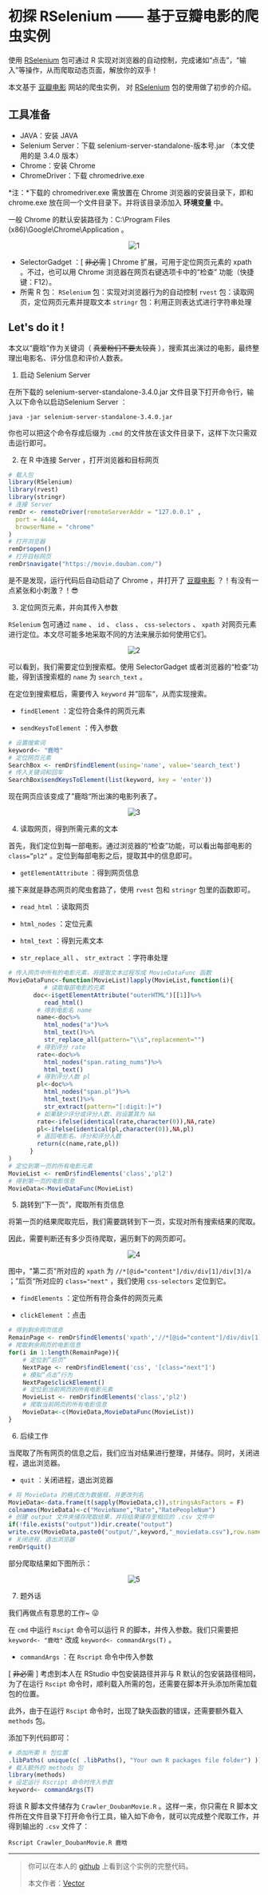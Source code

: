 # 初探 RSelenium —— 基于豆瓣电影的爬虫实例

使用 [RSelenium][1] 包可通过 R 实现对浏览器的自动控制，完成诸如“点击”，“输入”等操作，从而爬取动态页面，解放你的双手！ 

本文基于 [豆瓣电影][2] 网站的爬虫实例， 对 [RSelenium][1] 包的使用做了初步的介绍。

## 工具准备

- JAVA：安装 JAVA
- Selenium Server：下载 selenium-server-standalone-版本号.jar （本文使用的是 3.4.0 版本）
- Chrome：安装 Chrome
- ChromeDriver：下载 chromedrive.exe

 *注：*下载的 chromedriver.exe 需放置在 Chrome 浏览器的安装目录下，即和 chrome.exe 放在同一个文件目录下。并将该目录添加入 **环境变量** 中。

一般 Chrome 的默认安装路径为：C:\Program Files (x86)\Google\Chrome\Application 。

<div align=center>

<img src="figure/1.png" alt="1"/>

</div>

- SelectorGadget ：[ ~~非必需~~ ] Chrome 扩展，可用于定位网页元素的 xpath 。不过，也可以用 Chrome 浏览器在网页右键选项卡中的“检查” 功能（快捷键：F12）。 
- 所需 R 包：
  `RSelenium` 包：实现对浏览器行为的自动控制
  `rvest` 包：读取网页，定位网页元素并提取文本
  `stringr` 包：利用正则表达式进行字符串处理

## Let's do it !

本文以“鹿晗”作为关键词（ ~~真爱粉们不要太较真~~ ），搜索其出演过的电影，最终整理出电影名、评分信息和评价人数表。

1. 启动 Selenium Server

在所下载的 selenium-server-standalone-3.4.0.jar 文件目录下打开命令行，输入以下命令以启动Selenium Server ：

  ```shell
  java -jar selenium-server-standalone-3.4.0.jar
  ```


你也可以把这个命令存成后缀为 `.cmd` 的文件放在该文件目录下，这样下次只需双击运行即可。

2. 在 R 中连接 Server ，打开浏览器和目标网页

  ```R
  # 载入包
  library(RSelenium)
  library(rvest)
  library(stringr)
  # 连接 Server
  remDr <- remoteDriver(remoteServerAddr = "127.0.0.1" ,
  	port = 4444,
  	browserName = "chrome"
  )
  # 打开浏览器
  remDr$open()
  # 打开目标网页
  remDr$navigate("https://movie.douban.com/")
  ```

是不是发现，运行代码后自动启动了 Chrome ，并打开了 [豆瓣电影][2] ？！有没有一点紧张和小刺激？！😎

3. 定位网页元素，并向其传入参数

 `RSelenium` 包可通过 `name` 、 `id` 、 `class` 、 `css-selectors` 、 `xpath` 对网页元素进行定位。本文尽可能多地采取不同的方法来展示如何使用它们。

<div align=center>

<img src="figure/2.png" alt="2"/>

</div>

可以看到，我们需要定位到搜索框。使用 SelectorGadget 或者浏览器的“检查”功能，得到该搜索框的 `name` 为 `search_text` 。

在定位到搜索框后，需要传入 `keyword` 并”回车“，从而实现搜索。

-  `findElement` ：定位符合条件的网页元素 

-  `sendKeysToElement` ：传入参数

  ```R
  # 设置搜索词
  keyword<- "鹿晗"
  # 定位网页元素
  SearchBox <- remDr$findElement(using='name', value='search_text')
  # 传入关键词和回车
  SearchBox$sendKeysToElement(list(keyword, key = 'enter'))
  ```

现在网页应该变成了”鹿晗“所出演的电影列表了。

<div align=center>

<img src="figure/3.png" alt="3"/>

</div>

4. 读取网页，得到所需元素的文本

首先，我们定位到每一部电影。通过浏览器的“检查”功能，可以看出每部电影的 `class=”pl2“` 。定位到每部电影之后，提取其中的信息即可。

-  `getElementAttribute` ：得到网页信息

  接下来就是静态网页的爬虫套路了，使用 `rvest` 包和 `stringr` 包里的函数即可。

-  `read_html` ：读取网页

-  `html_nodes` ：定位元素

-  `html_text` ：得到元素文本

-  `str_replace_all` 、 `str_extract` ：字符串处理

  ```R
  # 传入网页中所有的电影元素，将提取文本过程写成 MovieDataFunc 函数
  MovieDataFunc<-function(MovieList)lapply(MovieList,function(i){
    		# 读取每部电影的元素
   		 doc<-i$getElementAttribute("outerHTML")[[1]]%>%
          	read_html()
          # 得到电影名 name
          name<-doc%>%
          	html_nodes("a")%>%
          	html_text()%>%
          	str_replace_all(pattern="\\s",replacement="")
          # 得到评分 rate
          rate<-doc%>%
          	html_nodes("span.rating_nums")%>%
          	html_text()
          # 得到评分人数 pl
          pl<-doc%>%
          	html_nodes("span.pl")%>%
          	html_text()%>%
          	str_extract(pattern="[:digit:]+")
          # 如果缺少评分或评分人数，则设置其为 NA
          rate<-ifelse(identical(rate,character(0)),NA,rate)
          pl<-ifelse(identical(pl,character(0)),NA,pl)
          # 返回电影名、评分和评分人数
          return(c(name,rate,pl))
        }
  )
  # 定位到第一页的所有电影元素
  MovieList <- remDr$findElements('class','pl2')
  # 得到第一页的电影信息
  MovieData<-MovieDataFunc(MovieList)
  ```

5. 跳转到”下一页“，爬取所有页信息

将第一页的结果爬取完后，我们需要跳转到下一页，实现对所有搜索结果的爬取。

因此，需要判断还有多少页待爬取，遍历剩下的网页即可。

<div align=center>

<img src="figure/4.png" alt="4"/>

</div>

图中，"第二页"所对应的 `xpath` 为 `//*[@id="content"]/div/div[1]/div[3]/a` ；”后页“所对应的 `class="next"` ，我们使用 `css-selectors` 定位到它。

-  `findElements` ：定位所有符合条件的网页元素

-  `clickElement` ：点击

  ```R
  # 得到剩余网页信息
  RemainPage <- remDr$findElements('xpath','//*[@id="content"]/div/div[1]/div[3]/a')
  # 爬取剩余网页的电影信息
  for(i in 1:length(RemainPage)){
      # 定位到”后页“
      NextPage <- remDr$findElement('css', '[class="next"]')
      # 模拟“点击”行为
      NextPage$clickElement()
      # 定位到当前网页的所有电影元素
      MovieList <- remDr$findElements('class','pl2')
      # 爬取当前网页的所有电影信息
      MovieData<-c(MovieData,MovieDataFunc(MovieList))
  }
  ```

6. 后续工作

当爬取了所有网页的信息之后，我们应当对结果进行整理，并储存。同时，关闭进程，退出浏览器。

-  `quit` ：关闭进程，退出浏览器

  ```R
  # 将 MovieData 的格式改为数据框，并更改列名
  MovieData<-data.frame(t(sapply(MovieData,c)),stringsAsFactors = F)
  colnames(MovieData)<-c("MovieName","Rate","RatePeopleNum")
  # 创建 output 文件夹储存爬取结果，并将结果储存至相应的 .csv 文件中
  if(!file.exists("output"))dir.create("output")
  write.csv(MovieData,paste0("output/",keyword,"_moviedata.csv"),row.names = F)
  # 关闭进程，退出浏览器
  remDr$quit()
  ```

部分爬取结果如下图所示：

<div align=center>

<img src="figure/5.png" alt="5"/>

</div>

7. 题外话

我们再做点有意思的工作~ 😜

在 `cmd` 中运行 `Rscipt` 命令可以运行 R 的脚本，并传入参数。我们只需要把 `keyword<- "鹿晗"` 改成 `keyword<- commandArgs(T)` 。

-  `commandArgs` ：在 `Rscript` 命令中传入参数

[ ~~非必需~~ ] 考虑到本人在 RStudio 中包安装路径并非与 R 默认的包安装路径相同，为了在运行 `Rscipt` 命令时，顺利载入所需的包，还需要在脚本开头添加所需加载包的位置。

此外，由于在运行 `Rscipt` 命令时，出现了缺失函数的错误，还需要额外载入 `methods` 包。

添加下列代码即可：

  ```R
  # 添加所需 R 包位置
  .libPaths( unique(c( .libPaths(), "Your own R packages file folder") ))
  # 载入额外的 methods 包
  library(methods)
  # 设定运行 Rscript 命令时传入参数
  keyword<- commandArgs(T)
  ```

将该 R 脚本文件储存为 `Crawler_DoubanMovie.R` 。这样一来，你只需在 R 脚本文件所在文件目录下打开命令行工具，输入如下命令，就可以完成整个爬取工作，并得到输出的 `.csv` 文件了：

  ```shell
  Rscript Crawler_DoubanMovie.R 鹿晗
  ```
---

> 你可以在本人的 [github][3] 上看到这个实例的完整代码。
> 
> 本文作者：[Vector][4]

[1]: https://cran.r-project.org/web/packages/RSelenium/vignettes/RSelenium-basics.html

[2]: https://movie.douban.com

[3]: https://github.com/VectorF

[4]: https://vectorf.github.io

